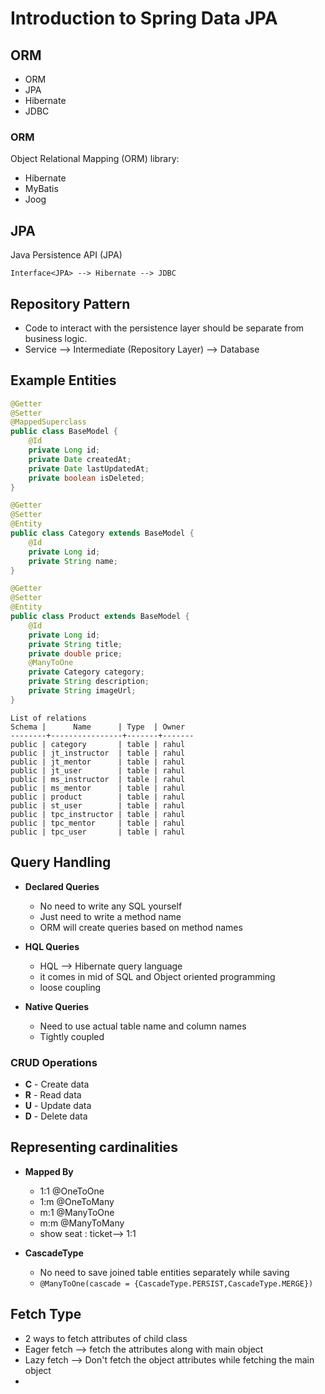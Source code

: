 # Introduction to Spring Data JPA

## ORM

- ORM
- JPA
- Hibernate
- JDBC

### ORM

Object Relational Mapping (ORM) library:

- Hibernate
- MyBatis
- Joog

## JPA

Java Persistence API (JPA)

```
Interface<JPA> --> Hibernate --> JDBC
```

## Repository Pattern

- Code to interact with the persistence layer should be separate from business logic.
- Service --> Intermediate (Repository Layer) --> Database

## Example Entities

```java
@Getter
@Setter
@MappedSuperclass
public class BaseModel {
    @Id
    private Long id;
    private Date createdAt;
    private Date lastUpdatedAt;
    private boolean isDeleted;
}
```

```java
@Getter
@Setter
@Entity
public class Category extends BaseModel {
    @Id
    private Long id;
    private String name;
}
```

```java
@Getter
@Setter
@Entity
public class Product extends BaseModel {
    @Id
    private Long id;
    private String title;
    private double price;
    @ManyToOne
    private Category category;
    private String description;
    private String imageUrl;
}
```
```
List of relations
Schema |      Name      | Type  | Owner
--------+----------------+-------+-------
public | category       | table | rahul
public | jt_instructor  | table | rahul
public | jt_mentor      | table | rahul
public | jt_user        | table | rahul
public | ms_instructor  | table | rahul
public | ms_mentor      | table | rahul
public | product        | table | rahul
public | st_user        | table | rahul
public | tpc_instructor | table | rahul
public | tpc_mentor     | table | rahul
public | tpc_user       | table | rahul

```

## Query Handling

- **Declared Queries**
    - No need to write any SQL yourself
    - Just need to write a method name
    - ORM will create queries based on method names

- **HQL Queries**
  - HQL --> Hibernate query language
  - it comes in mid of SQL and Object oriented programming
  - loose coupling

- **Native Queries**
  - Need to use actual table name and column names
  - Tightly coupled

### CRUD Operations

- **C** - Create data
- **R** - Read data
- **U** - Update data
- **D** - Delete data


## Representing cardinalities

- **Mapped By**
  - 1:1  @OneToOne
  - 1:m  @OneToMany
  - m:1  @ManyToOne
  - m:m  @ManyToMany
  - show seat : ticket--> 1:1
  
- **CascadeType**
  - No need to save joined table entities separately while saving
  - ```@ManyToOne(cascade = {CascadeType.PERSIST,CascadeType.MERGE})```


## Fetch Type
  - 2 ways to fetch attributes of child class
  - Eager fetch --> fetch the attributes along with main object
  - Lazy fetch  --> Don't fetch the object attributes while fetching the main object
  - 